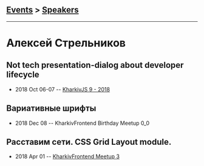 ## [Events](../README.md) > [Speakers](../speakers.md)
---

# Алексей Стрельников

## Not tech presentation-dialog about developer lifecycle
- 2018 Oct 06-07 -- [KharkivJS 9 - 2018](https://www.youtube.com/watch?v=cKD4-17IDQg)    
## Вариативные шрифты
- 2018 Dec 08 -- KharkivFrontend Birthday Meetup 0_0    
## Расставим сети. CSS Grid Layout module.
- 2018 Apr 01 -- [KharkivFrontend Meetup 3](https://www.youtube.com/watch?v=TPz5MSS0Gy4)    
